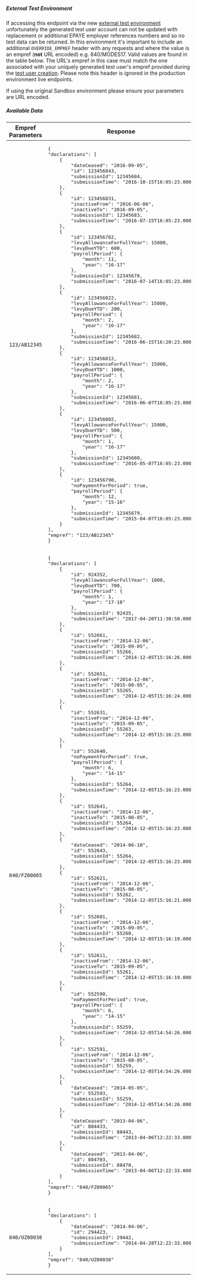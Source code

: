 ##### External Test Environment

If accessing this endpoint via the new [external test environment](https://test-developer.service.hmrc.gov.uk/api-documentation) unfortunately
the generated test user account can not be updated with replacement or additional
EPAYE employer references numbers and so no test data can be returned. In this
environment it's important to include an additional
<code style="code--slim">OVERRIDE_EMPREF</code> header with any requests and where the value is an empref (**not** URL encoded) e.g. 840/MODES17. Valid values are found in the table below. The URL's empref in this case must match the one associated with your uniquely generated test user's empref provided during the
[test user creation](https://test-developer.service.hmrc.gov.uk/api-test-user). Please note this header is ignored in the production environment live endpoints.

If using the original Sandbox environment please ensure your parameters are URL encoded.

##### Available Data
<table>
    <thead>
        <tr>
        <th style="width:37%">Empref Parameters</th>
        <th style="width:63%">Response</th>
        </tr>
    </thead>
    <tbody>
    <tr>
      <td><code class='code--slim'>123/AB12345</code></td>
      <td><pre class='code--block'>
{
"declarations": [
    {
        "dateCeased": "2016-09-05",
        "id": 123456843,
        "submissionId": 12345684,
        "submissionTime": "2016-10-15T16:05:23.000"
    },
    {
        "id": 123456831,
        "inactiveFrom": "2016-06-06",
        "inactiveTo": "2016-09-05",
        "submissionId": 12345683,
        "submissionTime": "2016-07-15T16:05:23.000"
    },
    {
        "id": 123456782,
        "levyAllowanceForFullYear": 15000,
        "levyDueYTD": 600,
        "payrollPeriod": {
            "month": 11,
            "year": "16-17"
        },
        "submissionId": 12345678,
        "submissionTime": "2016-07-14T16:05:23.000"
    },
    {
        "id": 123456822,
        "levyAllowanceForFullYear": 15000,
        "levyDueYTD": 200,
        "payrollPeriod": {
            "month": 2,
            "year": "16-17"
        },
        "submissionId": 12345682,
        "submissionTime": "2016-06-15T16:20:23.000"
    },
    {
        "id": 123456812,
        "levyAllowanceForFullYear": 15000,
        "levyDueYTD": 1000,
        "payrollPeriod": {
            "month": 2,
            "year": "16-17"
        },
        "submissionId": 12345681,
        "submissionTime": "2016-06-07T16:05:23.000"
    },
    {
        "id": 123456802,
        "levyAllowanceForFullYear": 15000,
        "levyDueYTD": 500,
        "payrollPeriod": {
            "month": 1,
            "year": "16-17"
        },
        "submissionId": 12345680,
        "submissionTime": "2016-05-07T16:05:23.000"
    },
    {
        "id": 123456790,
        "noPaymentForPeriod": true,
        "payrollPeriod": {
            "month": 12,
            "year": "15-16"
        },
        "submissionId": 12345679,
        "submissionTime": "2015-04-07T16:05:23.000"
    }
],
"empref": "123/AB12345"
}
</pre>
      </td>
    </tr>
    <tr>
      <td><code class='code--slim'>840/FZ00065</code></td>
      <td><pre class='code--block'>
{
"declarations": [
    {
        "id": 924352,
        "levyAllowanceForFullYear": 1000,
        "levyDueYTD": 700,
        "payrollPeriod": {
            "month": 1,
            "year": "17-18"
        },
        "submissionId": 92435,
        "submissionTime": "2017-04-20T11:30:50.000"
    },
    {
        "id": 552661,
        "inactiveFrom": "2014-12-06",
        "inactiveTo": "2015-09-05",
        "submissionId": 55266,
        "submissionTime": "2014-12-05T15:16:26.000"
    },
    {
        "id": 552651,
        "inactiveFrom": "2014-12-06",
        "inactiveTo": "2015-08-05",
        "submissionId": 55265,
        "submissionTime": "2014-12-05T15:16:24.000"
    },
    {
        "id": 552631,
        "inactiveFrom": "2014-12-06",
        "inactiveTo": "2015-09-05",
        "submissionId": 55263,
        "submissionTime": "2014-12-05T15:16:23.000"
    },
    {
        "id": 552640,
        "noPaymentForPeriod": true,
        "payrollPeriod": {
            "month": 6,
            "year": "14-15"
        },
        "submissionId": 55264,
        "submissionTime": "2014-12-05T15:16:23.000"
    },
    {
        "id": 552641,
        "inactiveFrom": "2014-12-06",
        "inactiveTo": "2015-08-05",
        "submissionId": 55264,
        "submissionTime": "2014-12-05T15:16:23.000"
    },
    {
        "dateCeased": "2014-06-10",
        "id": 552643,
        "submissionId": 55264,
        "submissionTime": "2014-12-05T15:16:23.000"
    },
    {
        "id": 552621,
        "inactiveFrom": "2014-12-06",
        "inactiveTo": "2015-08-05",
        "submissionId": 55262,
        "submissionTime": "2014-12-05T15:16:21.000"
    },
    {
        "id": 552601,
        "inactiveFrom": "2014-12-06",
        "inactiveTo": "2015-09-05",
        "submissionId": 55260,
        "submissionTime": "2014-12-05T15:16:19.000"
    },
    {
        "id": 552611,
        "inactiveFrom": "2014-12-06",
        "inactiveTo": "2015-09-05",
        "submissionId": 55261,
        "submissionTime": "2014-12-05T15:16:19.000"
    },
    {
        "id": 552590,
        "noPaymentForPeriod": true,
        "payrollPeriod": {
            "month": 6,
            "year": "14-15"
        },
        "submissionId": 55259,
        "submissionTime": "2014-12-05T14:54:26.000"
    },
    {
        "id": 552591,
        "inactiveFrom": "2014-12-06",
        "inactiveTo": "2015-08-05",
        "submissionId": 55259,
        "submissionTime": "2014-12-05T14:54:26.000"
    },
    {
        "dateCeased": "2014-05-05",
        "id": 552593,
        "submissionId": 55259,
        "submissionTime": "2014-12-05T14:54:26.000"
    },
    {
        "dateCeased": "2013-04-06",
        "id": 884433,
        "submissionId": 88443,
        "submissionTime": "2013-04-06T12:22:33.000"
    },
    {
        "dateCeased": "2013-04-06",
        "id": 884703,
        "submissionId": 88470,
        "submissionTime": "2013-04-06T12:22:33.000"
    }
],
"empref": "840/FZ00065"
}
</pre>
      </td>
    </tr>
    <tr>
      <td><code class='code--slim'>840/UZ00038</code></td>
      <td><pre class='code--block'>
{
"declarations": [
    {
        "dateCeased": "2014-04-06",
        "id": 294423,
        "submissionId": 29442,
        "submissionTime": "2014-04-28T12:22:33.000"
    }
],
"empref": "840/UZ00038"
}
</pre>
      </td>
    </tr>
    </tbody>
</table>
